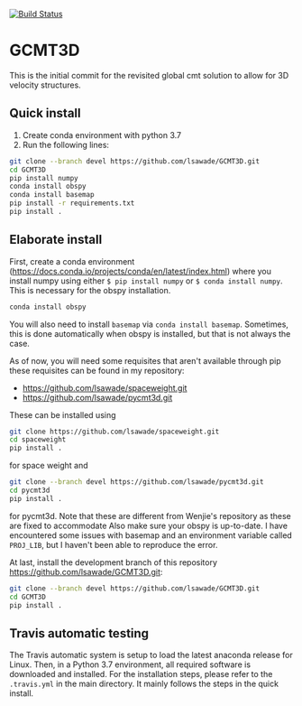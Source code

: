 [![Build Status](https://travis-ci.com/lsawade/GCMT3D.svg?branch=master)](https://travis-ci.com/lsawade/GCMT3D)

# GCMT3D

This is the initial commit for the revisited global cmt solution to allow for 3D 
velocity structures.


## Quick install

1. Create conda environment with python 3.7
2. Run the following lines:
```bash
git clone --branch devel https://github.com/lsawade/GCMT3D.git
cd GCMT3D
pip install numpy
conda install obspy
conda install basemap
pip install -r requirements.txt
pip install .
```

## Elaborate install

First, create a conda environment 
(https://docs.conda.io/projects/conda/en/latest/index.html) where you install 
numpy using either `$ pip install numpy` or `$ conda install numpy`. This is 
necessary for the obspy installation.

```bash
conda install obspy
```

You will also need to install `basemap` via `conda install basemap`. Sometimes,
this is done automatically when obspy is installed, but that is not always the
case.

As of now, you will need some requisites that aren't available through pip these 
requisites can be found in my repository:

* https://github.com/lsawade/spaceweight.git
* https://github.com/lsawade/pycmt3d.git

These can be installed using

```bash
git clone https://github.com/lsawade/spaceweight.git
cd spaceweight
pip install .
```

for space weight and

```bash
git clone --branch devel https://github.com/lsawade/pycmt3d.git
cd pycmt3d
pip install .
```

for pycmt3d. Note that these are different from Wenjie's repository as these are
fixed to accommodate Also make sure your obspy is up-to-date. I have encountered
some issues with basemap and an environment variable called `PROJ_LIB`, but I 
haven't been able to reproduce the error.

At last, install the development branch of this repository 
https://github.com/lsawade/GCMT3D.git:

```bash
git clone --branch devel https://github.com/lsawade/GCMT3D.git
cd GCMT3D
pip install .
```

## Travis automatic testing

The Travis automatic system is setup to load the latest anaconda release for 
Linux. Then, in a Python 3.7 environment, all required software is downloaded 
and installed. For the installation steps, please refer to the `.travis.yml` in 
the main directory. It mainly follows the steps in the quick install.

